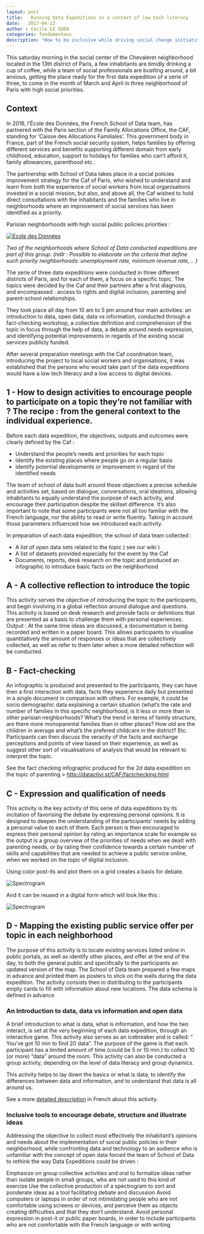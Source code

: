 ```yaml
---
layout: post
title:   Running Data Expeditions in a context of low tech literacy
date:   2017-04-22
author : Cecile LE GUEN
categories: fondamentaux
description: "How to be inclusive while driving social change initiatives involving data and technology? An example of bridging links and value every single voice."
---
```




This saturday morning in the social center of the Chevaleret neighborhood located in the 13th district of Paris, a few inhabitants are timidly drinking a cup of coffee, while a team of social professionals are bustling around, a bit anxious, getting the place ready for the first data expedition of a serie of three, to come in the month of March and April in three neighborhood of Paris with high social priorities. 

## Context 

In 2016, l’École des Données, the French School of Data team, has partnered with the Paris section of the Family Allocations Office, the CAF, standing for ‘Caisse des Allocations Familiales’. This government body in France, part of the French social security system, helps families by offering different services and benefits supporting different domain from early childhood, education, support to holidays for families who can’t afford it, family allowances, parenthood etc.. 

The partnership with School of Data takes place in a social policies improvement strategy for the Caf of Paris, who wished to understand and learn from both the experience of social workers from local organisations invested in a social mission, but also, and above all, the Caf wished to hold direct consultations with the inhabitants and the families who live in neighborhoods where an improvement of social services has been identified as a priority.

Parisian neighborhoods with high social public policies priorities : 

[![Ecole des Données](https://raw.githubusercontent.com/okfnfr/Ecole_Donnees_CAF/master/Capture%20d%E2%80%99e%CC%81cran%202017-04-28%20a%CC%80%2014.45.46.png)](https://raw.githubusercontent.com/okfnfr/Ecole_Donnees_CAF/master/Capture%20d%E2%80%99e%CC%81cran%202017-04-28%20a%CC%80%2014.45.46.png)

_Two of the neighborhoods where School of Data conducted expeditions are part of this group._ _(ndlr : Possible to elaborate on the criteria that define such priority neighborhoods: unemployment rate, minimum revenue rate, .. )_

The serie of three data expeditions were conducted in three different districts of Paris, and for each of them, a focus on a specific topic. The topics were decided by the Caf and their partners after a first diagnosis, and encompassed : access to rights and digital inclusion, parenting and parent-school relationships.

They took place all day from 10 am to 5 pm around four main activities: an introduction to data, open data, data vs information, conducted through a fact-checking workshop, a collective definition and comprehension of the topic in focus through the help of data, a debate around needs expression, and identifying potential improvements in regards of the existing social services publicly funded.

After several preparation meetings with the Caf coordination team, introducing the project to local social workers and organisations, it was established that the persons who would take part of the data expeditions would have a low tech literacy and a low access to digital devices. 

## 1 - How to design activities to encourage people to participate on a topic they’re not familiar with ? The recipe : from the general context to the individual experience.  

Before each data expedition, the objectives, outputs and outcomes were clearly defined by the Caf : 

* Understand the people’s needs and priorities for each topic
* Identify the existing places where people go on a regular basis
* Identify potential developments or improvement in regard of the identified needs

The team of school of data built around those objectives a precise schedule and activities set, based on dialogue, conversations, oral ideations, allowing inhabitants to equally understand the purpose of each activity, and encourage their participation despite the skillset difference. It’s also important to note that some participants were not all too familiar with the French language, nor the ability to read or write fluently.  Taking in account those parameters influenced how we introduced each activity. 

In preparation of each data expedition, the school of data team collected : 
 
* A list of open data sets related to the topic ( see our wiki ) 
* A list of datasets provided especially for the event by the Caf 
* Documents, reports, desk research on the topic and produced an infographic to introduce basic facts on the neighborhood

## A - A collective reflection to introduce the topic 
This activity serves the objective of introducing the topic to the participants, and begin involving in a global reflection around dialogue and questions. This activity is based on desk research and provide facts or definitions that are presented as a basis to challenge them with personal experiences. 
Output : At the same time ideas are discussed, a documentation is being recorded and written in a paper board. This allows participants to visualise quantitatively the amount of responses or ideas that are collectively collected, as well as refer to them later when a more detailed reflection will be conducted.   

## B - Fact-checking 

An infographic is produced and presented to the participants, they can have then a first interaction with data, facts they experience daily but presented in a single document in comparison with others. For example, it could be socio demographic data explaining a certain situation (what’s the rate and number of families in this specific neighborhood, is it less or more than in other parisian neighborhoods? What’s the trend in terms of family structure, are there more monoparental families than in other places? How old are the children in average and what’s the prefered childcare in the district? Etc.    
Participants can then discuss the veracity of the facts and exchange perceptions and points of view based on their experience, as well as suggest other sort of visualisations of analysis that would be relevant to interpret the topic. 

See the fact checking infographic produced for the 2d data expedition on the topic of parenting > http://datactivi.st/CAF/factchecking.html

## C - Expression and qualification of needs

This activity is the key activity of this serie of data expeditions by its incitation of favorising the debate by expressing personal opinions. It is designed to deepen the understanding of the participants’ needs by adding a personal value to each of them. Each person is then encouraged to express their personal opinion by rating an importance scale for example so the output is a group overview of the priorities of needs when we dealt with parenting needs, or by rating their confidence towards a certain number of skills and capabilities that are needed to achieve a public service online, when we worked on the topic of digital inclusion. 

Using color post-its and plot them on a grid creates a basis for debate. 

![Spectrogram](https://github.com/okfnfr/Ecole_Donnees_CAF/blob/master/DSC_0921.JPG?raw=true
 "Spectrogram")
 
 And it can be reused in a digital form which will look like this : 

![Spectrogram](https://github.com/okfnfr/Ecole_Donnees_CAF/blob/master/livrables/Spectrogramme_15e_V3.jpg?raw=true
 "Spectrogram 2")
 
## D - Mapping the existing public service offer per topic in each neighborhood

The purpose of this activity is to locate existing services listed online in public portals, as well as identify other places, and offer at the end of the day, to both the general public and specifically to the participants an updated version of the map. 
The School of Data team prepared a few maps in advance and printed them as posters to stick on the walls during the data expedition. The activity consists then in distributing to the participants empty cards to fill with information about new locations. The data schema is defined in advance 

### An Introduction to data, data vs information and open data 

A brief introduction to what is data, what is information, and how the two interact, is set at the very beginning of each data expedition, through an interactive game.
This activity also serves as an icebreaker and is called: “ You’ve got 10 min to find 20 data”.
The purpose of the game is that each participant has a limited amount of time (could be 5 or 10 min.) to collect 10 (or more) “data” around the room. This activity can also be conducted a group activity, depending on the level of data literacy and group dynamics. 

This activity helps to lay down the basics or what is data, to identify the differences between data and information, and to understand that data is all around us. 

See a more [detailed description](http://infolabs.io/5-minutes-20-donnees) in French about this activity.

### Inclusive tools to encourage debate, structure and illustrate ideas  

Addressing the objective to collect most effectively the inhabitant’s opinions and needs about the implementation of social public policies in their neighborhood, while confronting data and technology to an audience who is unfamiliar with the concept of open data forced the team of School of Data to rethink the way Data Expeditions could be driven : 

Emphasize on group collective activities and oral to formalize ideas rather than isolate people in small groups, who are not used to this kind of exercise 
Use the collective production of a spectrogram to sort and ponderate ideas as a tool facilitating debate and discussion
Avoid computers or laptops in order of not intimidating people who are not comfortable using screens or devices, and perceive them as objects creating difficulties and that they don’t understand. 
Avoid personal expression in post-it or public paper boards, in order to include participants who are not comfortable with the French language or with writing. 




